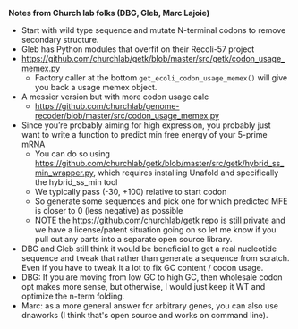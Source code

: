 **Notes from Church lab folks (DBG, Gleb, Marc Lajoie)**

* Start with wild type sequence and mutate N-terminal codons to remove secondary structure.
* Gleb has Python modules that overfit on their Recoli-57 project
* https://github.com/churchlab/getk/blob/master/src/getk/codon_usage_memex.py
    * Factory caller at the bottom `get_ecoli_codon_usage_memex()` will give you back a usage memex object.
* A messier version but with more codon usage calc
    * https://github.com/churchlab/genome-recoder/blob/master/src/codon_usage_memex.py
* Since you’re probably aiming for high expression, you probably just want to write a function to predict min free energy of your 5-prime mRNA
    * You can do so using https://github.com/churchlab/getk/blob/master/src/getk/hybrid_ss_min_wrapper.py, which requires installing Unafold and specifically the hybrid_ss_min tool
    * We typically pass (-30, +100) relative to start codon
    * So generate some sequences and pick one for which predicted MFE is closer to 0 (less negative) as possible
    * NOTE the https://github.com/churchlab/getk repo is still private and we have a license/patent situation going on so let me know if you pull out any parts into a separate open source library.
* DBG and Gleb still think it would be beneficial to get a real nucleotide sequence and tweak that rather than generate a sequence from scratch.  Even if you have to tweak it a lot to fix GC content / codon usage.
* DBG: If you are moving from low GC to high GC, then wholesale codon opt makes more sense, but otherwise, I would just keep it WT and optimize the n-term folding.
* Marc: as a more general answer for arbitrary genes, you can also use dnaworks (I think that's open source and works on command line).
